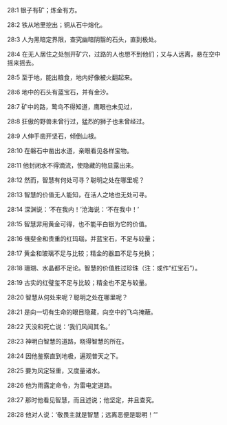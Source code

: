 <a id="1"></a>28:1  银子有矿；炼金有方。  

<a id="2"></a>28:2  铁从地里挖出；铜从石中熔化。  

<a id="3"></a>28:3  人为黑暗定界限，查究幽暗阴翳的石头，直到极处。  

<a id="4"></a>28:4  在无人居住之处刨开矿穴，过路的人也想不到他们；又与人远离，悬在空中摇来摇去。  

<a id="5"></a>28:5  至于地，能出粮食，地内好像被火翻起来。  

<a id="6"></a>28:6  地中的石头有蓝宝石，并有金沙。  

<a id="7"></a>28:7  矿中的路，鸷鸟不得知道，鹰眼也未见过，  

<a id="8"></a>28:8  狂傲的野兽未曾行过，猛烈的狮子也未曾经过。  

<a id="9"></a>28:9  人伸手凿开坚石，倾倒山根。  

<a id="10"></a>28:10  在磐石中凿出水道，亲眼看见各样宝物。  

<a id="11"></a>28:11  他封闭水不得滴流，使隐藏的物显露出来。  

<a id="12"></a>28:12  然而，智慧有何处可寻？聪明之处在哪里呢？  

<a id="13"></a>28:13  智慧的价值无人能知，在活人之地也无处可寻。  

<a id="14"></a>28:14  深渊说：‘不在我内！’沧海说：‘不在我中！’  

<a id="15"></a>28:15  智慧非用黄金可得，也不能平白银为它的价值。  

<a id="16"></a>28:16  俄斐金和贵重的红玛瑙，并蓝宝石，不足与较量；  

<a id="17"></a>28:17  黄金和玻璃不足与比较；精金的器皿不足与兑换；  

<a id="18"></a>28:18  珊瑚、水晶都不足论。智慧的价值胜过珍珠（注：或作“红宝石”）。  

<a id="19"></a>28:19  古实的红璧玺不足与比较；精金也不足与较量。  

<a id="20"></a>28:20  智慧从何处来呢？聪明之处在哪里呢？  

<a id="21"></a>28:21  是向一切有生命的眼目隐藏，向空中的飞鸟掩蔽。  

<a id="22"></a>28:22  灭没和死亡说：‘我们风闻其名。’  

<a id="23"></a>28:23  神明白智慧的道路，晓得智慧的所在。  

<a id="24"></a>28:24  因他鉴察直到地极，遍观普天之下。  

<a id="25"></a>28:25  要为风定轻重，又度量诸水。  

<a id="26"></a>28:26  他为雨露定命令，为雷电定道路。  

<a id="27"></a>28:27  那时他看见智慧，而且述说；他坚定，并且查究。  

<a id="28"></a>28:28  他对人说：‘敬畏主就是智慧；远离恶便是聪明！’”  
